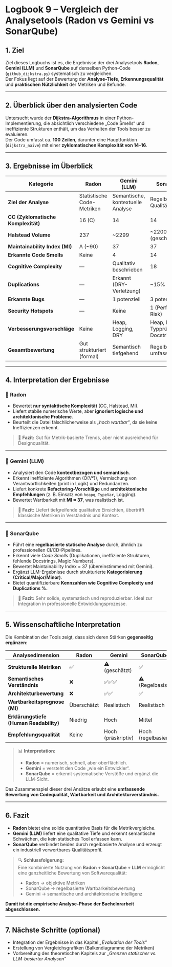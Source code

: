 # Logbook 9 – Vergleich der Analysetools (Radon vs Gemini vs SonarQube)

## 1. Ziel
Ziel dieses Logbuchs ist es, die Ergebnisse der drei Analysetools **Radon**, **Gemini (LLM)** und **SonarQube** auf denselben Python-Code (`github_dijkstra.py`) systematisch zu vergleichen.  
Der Fokus liegt auf der Bewertung der **Analyse-Tiefe**, **Erkennungsqualität** und **praktischen Nützlichkeit** der Metriken und Befunde.

---

## 2. Überblick über den analysierten Code

Untersucht wurde der **Dijkstra-Algorithmus** in einer Python-Implementierung, die absichtlich verschiedene „Code Smells“ und ineffiziente Strukturen enthält, um das Verhalten der Tools besser zu evaluieren.  
Der Code umfasst ca. **100 Zeilen**, darunter eine Hauptfunktion (`dijkstra_naive`) mit einer **zyklomatischen Komplexität von 14–16**.

---

## 3. Ergebnisse im Überblick

| Kategorie | Radon | Gemini (LLM) | SonarQube |
|------------|--------|--------------|------------|
| **Ziel der Analyse** | Statistische Code-Metriken | Semantische, kontextuelle Analyse | Regelbasierte Qualitätsprüfung |
| **CC (Zyklomatische Komplexität)** | 16 (C) | 14 | 14 |
| **Halstead Volume** | 237 | ~2299 | ~2200 (geschätzt) |
| **Maintainability Index (MI)** | A (~90) | 37 | 37 |
| **Erkannte Code Smells** | Keine | 4 | 14 |
| **Cognitive Complexity** | — | Qualitativ beschrieben | 18 |
| **Duplications** | — | Erkannt (DRY-Verletzung) | ~15% |
| **Erkannte Bugs** | — | 1 potenziell | 3 potenziell |
| **Security Hotspots** | — | Keine | 1 (Performance Risk) |
| **Verbesserungsvorschläge** | Keine | Heap, Logging, DRY | Heap, Logging, Typprüfung, Docstrings |
| **Gesamtbewertung** | Gut strukturiert (formal) | Semantisch tiefgehend | Regelbasiert umfassend |

---

## 4. Interpretation der Ergebnisse

### 🧩 Radon
- Bewertet **nur syntaktische Komplexität** (CC, Halstead, MI).  
- Liefert stabile numerische Werte, aber **ignoriert logische und architektonische Probleme**.  
- Beurteilt die Datei fälschlicherweise als *„hoch wartbar“*, da sie keine Ineffizienzen erkennt.

> 💬 **Fazit:** Gut für Metrik-basierte Trends, aber nicht ausreichend für Designqualität.

---

### 🤖 Gemini (LLM)
- Analysiert den Code **kontextbezogen und semantisch**.  
- Erkennt ineffiziente Algorithmen (O(V²)), Vermischung von Verantwortlichkeiten (print in Logik) und Redundanzen.  
- Liefert konkrete **Refactoring-Vorschläge** und **architektonische Empfehlungen** (z. B. Einsatz von `heapq`, `TypeVar`, Logging).  
- Bewertet Wartbarkeit mit **MI ≈ 37**, was realistisch ist.

> 💬 **Fazit:** Liefert tiefgreifende qualitative Einsichten, übertrifft klassische Metriken in Verständnis und Kontext.

---

### 🧱 SonarQube
- Führt eine **regelbasierte statische Analyse** durch, ähnlich zu professionellen CI/CD-Pipelines.  
- Erkennt viele *Code Smells* (Duplikationen, ineffiziente Strukturen, fehlende Docstrings, Magic Numbers).  
- Bewertet Maintainability Index = 37 (übereinstimmend mit Gemini).  
- Ergänzt LLM-Ergebnisse durch strukturierte **Kategorisierung (Critical/Major/Minor)**.  
- Bietet quantifizierbare **Kennzahlen wie Cognitive Complexity und Duplications %.**

> 💬 **Fazit:** Sehr solide, systematisch und reproduzierbar. Ideal zur Integration in professionelle Entwicklungsprozesse.

---

## 5. Wissenschaftliche Interpretation

Die Kombination der Tools zeigt, dass sich deren Stärken **gegenseitig ergänzen**:

| Analysedimension | Radon | Gemini | SonarQube |
|------------------|--------|---------|------------|
| **Strukturelle Metriken** | ✅ | ⚠️ (geschätzt) | ✅ |
| **Semantisches Verständnis** | ❌ | ✅✅✅ | ⚠️ (Regelbasis) |
| **Architekturbewertung** | ❌ | ✅✅ | ✅ |
| **Wartbarkeitsprognose (MI)** | Überschätzt | Realistisch | Realistisch |
| **Erklärungstiefe (Human Readability)** | Niedrig | Hoch | Mittel |
| **Empfehlungsqualität** | Keine | Hoch (präskriptiv) | Hoch (regelbasiert) |

> 📊 **Interpretation:**  
> - **Radon** = numerisch, schnell, aber oberflächlich.  
> - **Gemini** = versteht den Code „wie ein Entwickler“.  
> - **SonarQube** = erkennt systematische Verstöße und ergänzt die LLM-Sicht.  

Das Zusammenspiel dieser drei Ansätze erlaubt eine **umfassende Bewertung von Codequalität, Wartbarkeit und Architekturverständnis.**

---

## 6. Fazit

- **Radon** bietet eine solide quantitative Basis für die Metrikvergleiche.  
- **Gemini (LLM)** liefert eine qualitative Tiefe und erkennt semantische Schwächen, die kein statisches Tool erfassen kann.  
- **SonarQube** verbindet beides durch regelbasierte Analyse und erzeugt ein industriell verwertbares Qualitätsprofil.  

> 🔍 **Schlussfolgerung:**  
> Eine kombinierte Nutzung von **Radon + SonarQube + LLM** ermöglicht eine ganzheitliche Bewertung von Softwarequalität:  
> - Radon → objektive Metriken  
> - SonarQube → regelbasierte Wartbarkeitsbewertung  
> - Gemini → semantische und architektonische Intelligenz  

**Damit ist die empirische Analyse-Phase der Bachelorarbeit abgeschlossen.**

---

## 7. Nächste Schritte (optional)
- Integration der Ergebnisse in das Kapitel *„Evaluation der Tools“*  
- Erstellung von Vergleichsgrafiken (Balkendiagramme der Metriken)  
- Vorbereitung des theoretischen Kapitels zur *„Grenzen statischer vs. LLM-basierter Analysen“*
